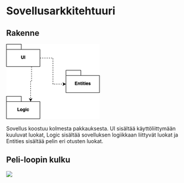 # Sovellusarkkitehtuuri

## Rakenne

![](https://github.com/saarasalme/ot-harjoitustyo/blob/main/dokumentaatio/package_diagram.png)

Sovellus koostuu kolmesta pakkauksesta. UI sisältää käyttöliittymään kuuluvat luokat, Logic sisältää sovelluksen logiikkaan liittyvät luokat ja Entities sisältää pelin eri otusten luokat.

## Peli-loopin kulku

![](https://github.com/saarasalme/ot-harjoitustyo/blob/main/dokumentaatio/RonipoikaSekevenssi.png)
